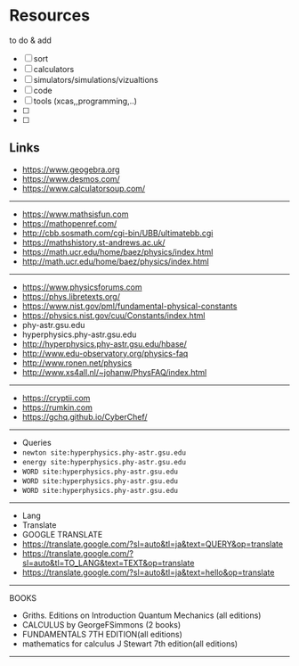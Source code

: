 # Resources


to do & add
- [ ] sort
- [ ] calculators
- [ ] simulators/simulations/vizualtions
- [ ] code
- [ ] tools (xcas,,programming,..)
- [ ] 
- [ ] 



## Links
- https://www.geogebra.org
- https://www.desmos.com/
- https://www.calculatorsoup.com/
***
- https://www.mathsisfun.com
- https://mathopenref.com/
- http://cbb.sosmath.com/cgi-bin/UBB/ultimatebb.cgi
- https://mathshistory.st-andrews.ac.uk/
- https://math.ucr.edu/home/baez/physics/index.html
- http://math.ucr.edu/home/baez/physics/index.html
***
- https://www.physicsforums.com
- https://phys.libretexts.org/
- https://www.nist.gov/pml/fundamental-physical-constants
- https://physics.nist.gov/cuu/Constants/index.html
- phy-astr.gsu.edu
- hyperphysics.phy-astr.gsu.edu
- http://hyperphysics.phy-astr.gsu.edu/hbase/
- http://www.edu-observatory.org/physics-faq
- http://www.ronen.net/physics
- http://www.xs4all.nl/~johanw/PhysFAQ/index.html
***
- https://cryptii.com
- https://rumkin.com
- https://gchq.github.io/CyberChef/
***
- Queries
- `newton site:hyperphysics.phy-astr.gsu.edu`
- `energy site:hyperphysics.phy-astr.gsu.edu`
- `WORD site:hyperphysics.phy-astr.gsu.edu`
- `WORD site:hyperphysics.phy-astr.gsu.edu`
- `WORD site:hyperphysics.phy-astr.gsu.edu`
***
- Lang
- Translate
- GOOGLE TRANSLATE
- https://translate.google.com/?sl=auto&tl=ja&text=QUERY&op=translate
- https://translate.google.com/?sl=auto&tl=TO_LANG&text=TEXT&op=translate
- https://translate.google.com/?sl=auto&tl=ja&text=hello&op=translate
***
BOOKS
- Griths. Editions on Introduction Quantum Mechanics (all editions)
- CALCULUS by GeorgeFSimmons (2 books)
- FUNDAMENTALS 7TH EDITION(all editions)
- mathematics for calculus J Stewart 7th edition(all editions)
***
